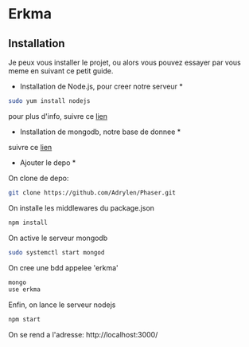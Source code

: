 # Erkma

## Installation

Je peux vous installer le projet, ou alors vous pouvez essayer par vous meme en suivant ce petit guide.

 * Installation de Node.js, pour creer notre serveur *

```bash
sudo yum install nodejs
```

pour plus d'info, suivre ce [lien](https://docs.npmjs.com/getting-started/installing-node)  

* Installation de mongodb, notre base de donnee *

suivre ce [lien](http://www.liquidweb.com/kb/how-to-install-mongodb-on-fedora-20/)

* Ajouter le depo *

On clone de depo:
```bash
git clone https://github.com/Adrylen/Phaser.git
```

On installe les middlewares du package.json
```bash
npm install
```

On active le serveur mongodb
```bash
sudo systemctl start mongod
```

On cree une bdd appelee 'erkma'
```bash
mongo
use erkma
```

Enfin, on lance le serveur nodejs
```bash
npm start
```

On se rend a l'adresse:  http://localhost:3000/
